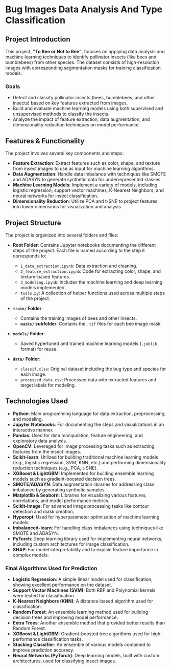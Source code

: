 # Bug Images Data Analysis And Type Classification

## Project Introduction

This project, **"To Bee or Not to Bee"**, focuses on applying data analysis and machine learning techniques to identify pollinator insects (like bees and bumblebees) from other species. The dataset consists of high-resolution images with corresponding segmentation masks for training classification models.

### Goals

- Detect and classify pollinator insects (bees, bumblebees, and other insects) based on key features extracted from images.
- Build and evaluate machine learning models using both supervised and unsupervised methods to classify the insects.
- Analyze the impact of feature extraction, data augmentation, and dimensionality reduction techniques on model performance.

## Features & Functionality

The project involves several key components and steps:

- **Feature Extraction**: Extract features such as color, shape, and texture from insect images to use as input for machine learning algorithms.
- **Data Augmentation**: Handle data imbalance with techniques like SMOTE and ADASYN to generate synthetic data for underrepresented classes.
- **Machine Learning Models**: Implement a variety of models, including logistic regression, support vector machines, K-Nearest Neighbors, and neural networks for insect classification.
- **Dimensionality Reduction**: Utilize PCA and t-SNE to project features into lower dimensions for visualization and analysis.

## Project Structure

The project is organized into several folders and files:

- **Root Folder**: Contains Jupyter notebooks documenting the different steps of the project. Each file is named according to the step it corresponds to:
  - `1_data_extraction.ipynb`: Data extraction and cleaning.
  - `2_feature_extraction.ipynb`: Code for extracting color, shape, and texture-based features.
  - `3_modeling.ipynb`: Includes the machine learning and deep learning models implemented.
  - `tools.py`: A collection of helper functions used across multiple steps of the project.

- **`train/` Folder**:
  - Contains the training images of bees and other insects.
  - **`masks/` subfolder**: Contains the `.tif` files for each bee image mask.

- **`models/` Folder**:
  - Saved hypertuned and trained machine learning models (`.joblib` format) for reuse.

- **`data/` Folder**:
  - `classif.xlsx`: Original dataset including the bug type and species for each image.
  - `processed_data.csv`: Processed data with extracted features and target labels for modeling.

## Technologies Used

- **Python**: Main programming language for data extraction, preprocessing, and modeling.
- **Jupyter Notebooks**: For documenting the steps and visualizations in an interactive manner.
- **Pandas**: Used for data manipulation, feature engineering, and exploratory data analysis.
- **OpenCV**: Leveraged for image processing tasks such as extracting features from the insect images.
- **Scikit-learn**: Utilized for building traditional machine learning models (e.g., logistic regression, SVM, KNN, etc.) and performing dimensionality reduction techniques (e.g., PCA, t-SNE).
- **XGBoost & LightGBM**: Implemented for building ensemble learning models such as gradient-boosted decision trees.
- **SMOTE/ADASYN**: Data augmentation libraries for addressing class imbalance by generating synthetic samples.
- **Matplotlib & Seaborn**: Libraries for visualizing various features, correlations, and model performance metrics.
- **Scikit-Image**: For advanced image processing tasks like contour detection and mask creation.
- **Hyperopt**: Used for hyperparameter optimization of machine learning models.
- **Imbalanced-learn**: For handling class imbalances using techniques like SMOTE and ADASYN.
- **PyTorch**: Deep learning library used for implementing neural networks, including custom architectures for image classification.
- **SHAP**: For model interpretability and to explain feature importance in complex models.

### Final Algorithms Used for Prediction
- **Logistic Regression**: A simple linear model used for classification, showing excellent performance on the dataset.
- **Support Vector Machines (SVM)**: Both RBF and Polynomial kernels were tested for classification.
- **K-Nearest Neighbors (KNN)**: A distance-based algorithm used for classification.
- **Random Forest**: An ensemble learning method used for building decision trees and improving model performance.
- **Extra Trees**: Another ensemble method that provided better results than Random Forest.
- **XGBoost & LightGBM**: Gradient-boosted tree algorithms used for high-performance classification tasks.
- **Stacking Classifier**: An ensemble of various models combined to improve prediction accuracy.
- **Neural Networks (PyTorch)**: Deep learning models, built with custom architectures, used for classifying insect images.







